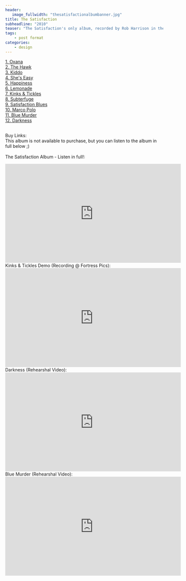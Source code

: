 ```yaml
---
header:
   image_fullwidth: "thesatisfactionalbumbanner.jpg"
title: The Satisfaction
subheadline: "2010"
teaser: "The Satisfaction's only album, recorded by Rob Harrison in the legnedary Fortress Studios, London, Sam Harrison, George Dyson & Ben Mathews set out to record an album of Sam's teenage rock songs. Tracked in just one day, vocals  were then added in Rob's flat. Only fifty copies were ever made, and up to now it's almost unheard..."
tags:
    - post format
categories:
    - design 
---
```

<!--more-->
 <a href="https://www.youtube.com/watch?v=4T5B_NnM_z8">1. Oxana</a><br>
 <a href="https://www.youtube.com/watch?v=4T5B_NnM_z8">2. The Hawk</a><br>
 <a href="https://www.youtube.com/watch?v=4T5B_NnM_z8">3. Kiddo</a><br>
 <a href="https://www.youtube.com/watch?v=4T5B_NnM_z8">4. She's Easy</a><br>
 <a href="https://www.youtube.com/watch?v=4T5B_NnM_z8">5. Happiness</a><br>
  <a href="https://www.youtube.com/watch?v=4T5B_NnM_z8">6. Lemonade</a><br>
  <a href="https://www.youtube.com/watch?v=4T5B_NnM_z8">7. Kinks & Tickles</a><br>
  <a href="https://www.youtube.com/watch?v=4T5B_NnM_z8">8. Subterfuge</a><br>
  <a href="https://www.youtube.com/watch?v=4T5B_NnM_z8">9. Satisfaction Blues</a><br>
  <a href="https://www.youtube.com/watch?v=4T5B_NnM_z8">10. Marco Polo</a><br>
  <a href="https://www.youtube.com/watch?v=4T5B_NnM_z8">11. Blue Murder</a><br>
  <a href="https://www.youtube.com/watch?v=4T5B_NnM_z8">12. Darkness</a><br><br>

Buy Links:<br>
This album is not available to purchase, but you can listen to the album in full below ;)<br>
<br>
The Satisfaction Album - Listen in full!:<br>
  <iframe width="560" height="315" src="https://www.youtube.com/embed/4T5B_NnM_z8" frameborder="0" allowfullscreen></iframe><br>
Kinks & Tickles Demo (Recording @ Fortress Pics):<br>
  <iframe width="560" height="315" src="https://www.youtube.com/embed/lDR38hQd1J4" frameborder="0" allowfullscreen></iframe><br>
 Darkness (Rehearshal Video):<br>
  <iframe width="560" height="315" src="https://www.youtube.com/embed/1dDFtZtcXaY" frameborder="0" allowfullscreen></iframe><br>
 Blue Murder (Rehearshal Video):<br>
  <iframe width="560" height="315" src="https://www.youtube.com/embed/4_uAGa85Bjw" frameborder="0" allowfullscreen></iframe><br>
  



